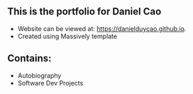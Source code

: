 ## This is the portfolio for Daniel Cao

- Website can be viewed at: https://danielduycao.github.io.
- Created using Massively template

## Contains:

- Autobiography
- Software Dev Projects
